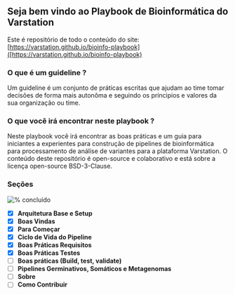 ## Seja bem vindo ao Playbook de Bioinformática do Varstation

Este é repositório de todo o conteúdo do site: [https://varstation.github.io/bioinfo-playbook]([https://varstation.github.io/bioinfo-playbook)

### O que é um guideline ?

Um guideline é um conjunto de práticas escritas que ajudam ao time tomar decisões de forma mais autonôma e seguindo os príncipios e valores da sua organização ou time.


### O que você irá encontrar neste playbook ?

Neste playbook você irá encontrar as boas práticas e um guia para iniciantes a experientes para construção de pipelines de bioinformática para processamento de análise de variantes para a plataforma Varstation. O conteúdo deste repositório é open-source e colaborativo
e está sobre a licença open-source BSD-3-Clause.



### Seções

![% concluído](https://progress-bar.dev/55/?title=concluido)


- [x] **Arquitetura Base e Setup**
- [x] **Boas Vindas**
- [x] **Para Começar**
- [x] **Ciclo de Vida do Pipeline**
- [x] **Boas Práticas Requisitos**
- [x] **Boas Práticas Testes**
- [ ] **Boas práticas (Build, test, validate)**
- [ ] **Pipelines Germinativos, Somáticos e Metagenomas**
- [ ] **Sobre**
- [ ] **Como Contribuir**
